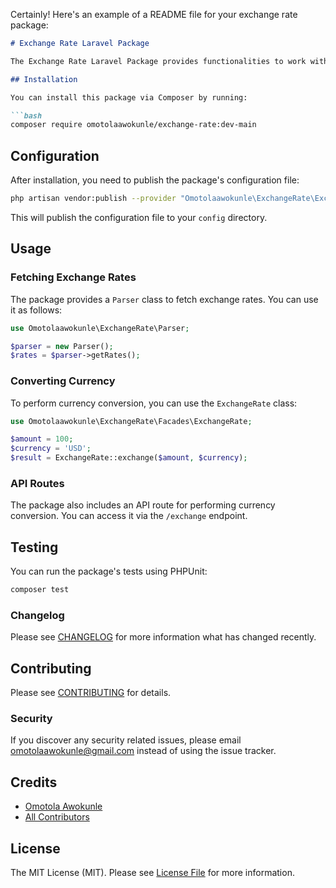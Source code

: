 Certainly! Here's an example of a README file for your exchange rate package:

```markdown
# Exchange Rate Laravel Package

The Exchange Rate Laravel Package provides functionalities to work with exchange rates, including fetching rates from an API and performing currency conversions.

## Installation

You can install this package via Composer by running:

```bash
composer require omotolaawokunle/exchange-rate:dev-main
```

## Configuration

After installation, you need to publish the package's configuration file:

```bash
php artisan vendor:publish --provider "Omotolaawokunle\ExchangeRate\ExchangeRateServiceProvider" --force
```

This will publish the configuration file to your `config` directory.

## Usage

### Fetching Exchange Rates

The package provides a `Parser` class to fetch exchange rates. You can use it as follows:

```php
use Omotolaawokunle\ExchangeRate\Parser;

$parser = new Parser();
$rates = $parser->getRates();
```

### Converting Currency

To perform currency conversion, you can use the `ExchangeRate` class:

```php
use Omotolaawokunle\ExchangeRate\Facades\ExchangeRate;

$amount = 100;
$currency = 'USD';
$result = ExchangeRate::exchange($amount, $currency);
```

### API Routes

The package also includes an API route for performing currency conversion. You can access it via the `/exchange` endpoint.

## Testing

You can run the package's tests using PHPUnit:

```bash
composer test
```

### Changelog

Please see [CHANGELOG](CHANGELOG.md) for more information what has changed recently.

## Contributing

Please see [CONTRIBUTING](CONTRIBUTING.md) for details.

### Security

If you discover any security related issues, please email omotolaawokunle@gmail.com instead of using the issue tracker.

## Credits

-   [Omotola Awokunle](https://github.com/omotolaawokunle)
-   [All Contributors](../../contributors)

## License

The MIT License (MIT). Please see [License File](LICENSE.md) for more information.

